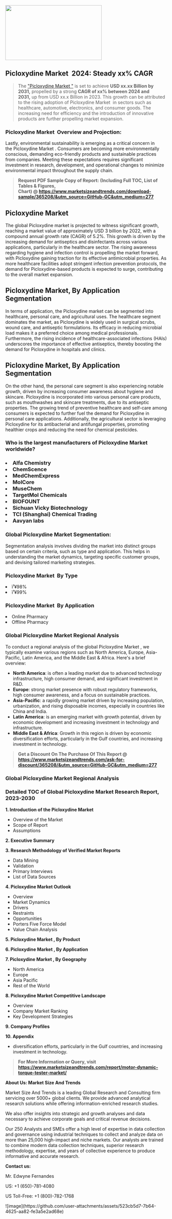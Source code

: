 <p><img class="alignnone size-medium wp-image-20088" src="https://ffe5etoiles.com/wp-content/uploads/2024/12/MST1-300x171.png" alt="" width="300" height="171" /></p><h2 id="ember46" class="ember-view reader-text-block__heading-2">Picloxydine Market &nbsp;2024: Steady&nbsp;xx% CAGR</h2><blockquote id="ember47" class="ember-view reader-text-block__blockquote">The&nbsp;<a class="app-aware-link " href="https://www.marketsizeandtrends.com/download-sample/365208/&utm_source=GitHub-GC&utm_medium=277" target="_blank" data-test-app-aware-link="">"Picloxydine Market "</a>&nbsp;is set to achieve&nbsp;<strong>USD&nbsp;xx.xx&nbsp;Billion by 2031,</strong>&nbsp;propelled by a strong&nbsp;<strong>CAGR of&nbsp;xx% between 2024 and 2031,</strong>&nbsp;up from USD xx.x Billion in 2023. This growth can be attributed to the rising adoption of&nbsp;Picloxydine Market &nbsp;in sectors such as healthcare, automotive, electronics, and consumer goods. The increasing need for efficiency and the introduction of innovative products are further propelling market expansion.</blockquote><h3 id="ember48" class="ember-view reader-text-block__heading-3">Picloxydine Market &nbsp;Overview and Projection:</h3><p id="ember49" class="ember-view reader-text-block__paragraph">Lastly, environmental sustainability is emerging as a critical concern in the&nbsp;Picloxydine Market . Consumers are becoming more environmentally conscious, demanding eco-friendly products and sustainable practices from companies. Meeting these expectations requires significant investment in research, development, and operational changes to minimize environmental impact throughout the supply chain.</p><blockquote id="ember50" class="ember-view reader-text-block__blockquote"><strong>Request PDF Sample Copy of Report: (Including Full TOC, List of Tables &amp; Figures, Chart)&nbsp;@&nbsp;<strong><a href="https://www.marketsizeandtrends.com/download-sample/365208/&utm_source=GitHub-GC&utm_medium=277" target="_blank">https://www.marketsizeandtrends.com/download-sample/365208/&utm_source=GitHub-GC&utm_medium=277</a></strong></strong></blockquote><h3 class=""> <h2>Picloxydine Market</h2><p>The global Picloxydine market is projected to witness significant growth, reaching a market value of approximately USD 3 billion by 2022, with a compound annual growth rate (CAGR) of 5.2%. This growth is driven by the increasing demand for antiseptics and disinfectants across various applications, particularly in the healthcare sector. The rising awareness regarding hygiene and infection control is propelling the market forward, with Picloxydine gaining traction for its effective antimicrobial properties. As more healthcare facilities adopt stringent infection prevention protocols, the demand for Picloxydine-based products is expected to surge, contributing to the overall market expansion.</p><h2>Picloxydine Market, By Application Segmentation</h2><p>In terms of application, the Picloxydine market can be segmented into healthcare, personal care, and agricultural uses. The healthcare segment dominates the market, as Picloxydine is widely used in surgical scrubs, wound care, and antiseptic formulations. Its efficacy in reducing microbial load makes it a preferred choice among medical professionals. Furthermore, the rising incidence of healthcare-associated infections (HAIs) underscores the importance of effective antiseptics, thereby boosting the demand for Picloxydine in hospitals and clinics.</p><h2>Picloxydine Market, By Application Segmentation</h2><p>On the other hand, the personal care segment is also experiencing notable growth, driven by increasing consumer awareness about hygiene and skincare. Picloxydine is incorporated into various personal care products, such as mouthwashes and skincare treatments, due to its antiseptic properties. The growing trend of preventive healthcare and self-care among consumers is expected to further fuel the demand for Picloxydine in personal care applications. Additionally, the agricultural sector is leveraging Picloxydine for its antibacterial and antifungal properties, promoting healthier crops and reducing the need for chemical pesticides.</p></h3><h3 id="" class="">Who is the largest manufacturers of&nbsp;Picloxydine Market  worldwide?</h3><h3 class=""></Li><Li>Alfa Chemistry</Li><Li> ChemScence</Li><Li> MedChemExpress</Li><Li> MolCore</Li><Li> MuseChem</Li><Li> TargetMol Chemicals</Li><Li> BIOFOUNT</Li><Li> Sichuan Vicky Biotechnology</Li><Li> TCI (Shanghai) Chemical Trading</Li><Li> Aavyan labs</h3><h3 id="ember53" class="ember-view reader-text-block__heading-3">Global&nbsp;Picloxydine Market  Segmentation:</h3><p id="ember54" class="ember-view reader-text-block__paragraph">Segmentation analysis involves dividing the market into distinct groups based on certain criteria, such as type and application. This helps in understanding the market dynamics, targeting specific customer groups, and devising tailored marketing strategies.</p><h3 id="" class="">Picloxydine Market &nbsp;By Type</h3><p></Li><Li>ï¹¥98%</Li><Li> ï¹¥99%</p><h3 id="" class="">Picloxydine Market &nbsp;By Application</h3><p class=""></Li><Li>Online Pharmacy</Li><Li> Offline Pharmacy</p><h3 id="ember62" class="ember-view reader-text-block__heading-3">Global Picloxydine Market  Regional Analysis</h3><p id="ember63" class="ember-view reader-text-block__paragraph">To conduct a regional analysis of the global Picloxydine Market , we typically examine various regions such as North America, Europe, Asia-Pacific, Latin America, and the Middle East &amp; Africa. Here's a brief overview:</p><ul><li><strong>North America</strong>: is often a leading market due to advanced technology infrastructure, high consumer demand, and significant investment in R&amp;D.</li><li><strong>Europe</strong>: strong market presence with robust regulatory frameworks, high consumer awareness, and a focus on sustainable practices.</li><li><strong>Asia-Pacific</strong>: a rapidly growing market driven by increasing population, urbanization, and rising disposable incomes, especially in countries like China and India.</li><li><strong>Latin America</strong>: is an emerging market with growth potential, driven by economic development and increasing investment in technology and infrastructure.</li><li><strong>Middle East &amp; Africa</strong>: Growth in this region is driven by economic diversification efforts, particularly in the Gulf countries, and increasing investment in technology.</li></ul><blockquote id="ember61" class="ember-view reader-text-block__blockquote"><strong>Get a Discount On The Purchase Of This Report @ <strong><a href="https://html-cleaner.com/" target="">https://www.marketsizeandtrends.com/ask-for-discount/365208/&utm_source=GitHub-GC&utm_medium=277</a></strong></strong></blockquote><h3 id="ember62" class="ember-view reader-text-block__heading-3">Global Picloxydine Market  Regional Analysis</h3><h3 id="" class="">Detailed TOC of Global Picloxydine Market  Research Report, 2023-2030</h3><p id="" class=""><strong>1. Introduction of the Picloxydine Market </strong></p><ul><li>Overview of the Market</li><li>Scope of Report</li><li>Assumptions</li></ul><p id="" class=""><strong>2. Executive Summary</strong></p><p id="" class=""><strong>3. Research Methodology of Verified Market Reports</strong></p><ul><li>Data Mining</li><li>Validation</li><li>Primary Interviews</li><li>List of Data Sources</li></ul><p id="" class=""><strong>4. Picloxydine Market  Outlook</strong></p><ul><li>Overview</li><li>Market Dynamics</li><li>Drivers</li><li>Restraints</li><li>Opportunities</li><li>Porters Five Force Model</li><li>Value Chain Analysis</li></ul><p id="" class=""><strong>5. Picloxydine Market , By Product</strong></p><p id="" class=""><strong>6. Picloxydine Market , By Application</strong></p><p id="" class=""><strong>7. Picloxydine Market , By Geography</strong></p><ul><li>North America</li><li>Europe</li><li>Asia Pacific</li><li>Rest of the World</li></ul><p id="" class=""><strong>8. Picloxydine Market  Competitive Landscape</strong></p><ul><li>Overview</li><li>Company Market Ranking</li><li>Key Development Strategies</li></ul><p id="" class=""><strong>9. Company Profiles</strong></p><p id="" class=""><strong>10. Appendix</strong></p><ul><li>diversification efforts, particularly in the Gulf countries, and increasing investment in technology.</li></ul><blockquote id="ember65" class="ember-view reader-text-block__blockquote"><strong>For More Information or Query, visit <strong><strong><a href="https://html-cleaner.com/" target="">https://www.marketsizeandtrends.com/report/motor-dynamic-torque-tester-market/</a></strong></strong></strong></blockquote><p id="" class=""><strong>About Us: Market Size And Trends</strong></p><p id="" class="">Market Size And Trends is a leading Global Research and Consulting firm servicing over 5000+ global clients. We provide advanced analytical research solutions while offering information-enriched research studies.</p><p id="" class="">We also offer insights into strategic and growth analyses and data necessary to achieve corporate goals and critical revenue decisions.</p><p id="" class="">Our 250 Analysts and SMEs offer a high level of expertise in data collection and governance using industrial techniques to collect and analyze data on more than 25,000 high-impact and niche markets. Our analysts are trained to combine modern data collection techniques, superior research methodology, expertise, and years of collective experience to produce informative and accurate research.</p><p id="" class=""><strong>Contact us:</strong></p><p id="" class="">Mr. Edwyne Fernandes</p><p id="" class="">US: +1 (650)-781-4080</p><p id="" class="">US Toll-Free: +1 (800)-782-1768</p>
![image](https://github.com/user-attachments/assets/523cb5d7-7b64-4625-aa82-fe3a5e2ad68e)

